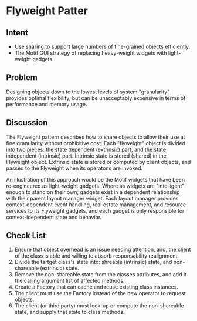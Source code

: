 # Flyweight Patter

## Intent

- Use sharing to support large numbers of fine-grained objects efficiently.
- The Motif GUI strategy of replacing heavy-weight widgets with light-weight gadgets.

## Problem

Designing objects down to the lowest levels of system "granularity" provides optimal
flexibility, but can be unacceptably expensive in terms of performance and memory usage.

## Discussion

The Flyweight pattern describes how to share objects to allow their use at fine 
granularity without prohibitive cost. Each "flyweight" object is divided into two pieces:
the state dependent (extrinsic) part, and the state independent (intrinsic) part.
Intrinsic state is stored (shared) in the Flyweight object. Extrinsic state is stored
or computed by client objects, and passed to the Flyweight when its operatons are invoked.

An illustration of this approach would be the Motif widgets that have been re-engineered
as light-weight gadgets. Where as widgets are "intelligent" enough to stand on their
own; gadgets exist in a dependent relationship with their parent layout manager widget.
Each layout manager provides context-dependent event handling, real estate management,
and resource services to its Flyweight gadgets, and each gadget is only responsible
for context-idependent state and behavior.

## Check List

1. Ensure that object overhead is an issue needing attention, and, the client of
the class is able and willing to absorb responsability realignment.
2. Divide the tartget class's state into: shreable (intrinsic) state, and non-shareable
(extrinsic) state.
3. Remove the non-shareable state from the classes attributes, and add it the calling
argument list of affected methods. 
4. Create a Factory that can cache and reuse existing class instances.
5. The client must use the Factory instead of the new operator to request objects.
6. The client (or third party) must look-up or compute the non-shareable state, and
supply that state to class methods. 